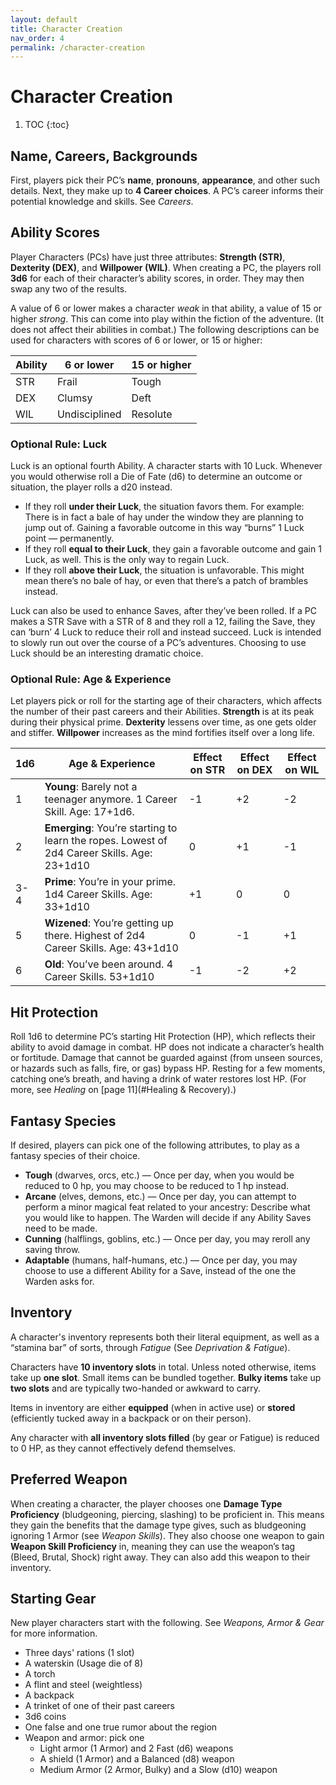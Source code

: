 ```yaml
---
layout: default
title: Character Creation
nav_order: 4
permalink: /character-creation
---
```

# Character Creation
1. TOC
{:toc}

## Name, Careers, Backgrounds

First, players pick their PC’s **name**, **pronouns**, **appearance**, and other such details. Next, they make up to **4 Career choices**. A PC’s career informs their potential knowledge and skills. See *Careers*.

## Ability Scores

Player Characters (PCs) have just three attributes: **Strength (STR)**, **Dexterity (DEX)**, and **Willpower (WIL)**. When creating a PC, the players roll **3d6** for each of their character’s ability scores, in order. They may then swap any two of the results.

A value of 6 or lower makes a character *weak* in that ability, a value of 15 or higher *strong*. This can come into play within the fiction of the adventure. (It does not affect their abilities in combat.) The following descriptions can be used for characters with scores of 6 or lower, or 15 or higher:

| **Ability** | **6 or lower** | **15 or higher** |
| ----------- | -------------- | ---------------- |
| STR         | Frail          | Tough            |
| DEX         | Clumsy         | Deft             |
| WIL         | Undisciplined  | Resolute         |

### Optional Rule: Luck

Luck is an optional fourth Ability. A character starts with 10 Luck. Whenever you would otherwise roll a Die of Fate (d6) to determine an outcome or situation, the player rolls a d20 instead.

- If they roll **under their Luck**, the situation favors them. For example: There is in fact a bale of hay under the window they are planning to jump out of. Gaining a favorable outcome in this way “burns” 1 Luck point — permanently.
- If they roll **equal to their Luck**, they gain a favorable outcome and gain 1 Luck, as well. This is the only way to regain Luck.
- If they roll **above their Luck**, the situation is unfavorable. This might mean there’s no bale of hay, or even that there’s a patch of brambles instead.

Luck can also be used to enhance Saves, after they’ve been rolled. If a PC makes a STR Save with a STR of 8 and they roll a 12, failing the Save, they can ‘burn’ 4 Luck to reduce their roll and instead succeed. Luck is intended to slowly run out over the course of a PC’s adventures. Choosing to use Luck should be an interesting dramatic choice.

### Optional Rule: Age & Experience

Let players pick or roll for the starting age of their characters, which affects the number of their past careers and their Abilities. **Strength** is at its peak during their physical prime. **Dexterity** lessens over time, as one gets older and stiffer. **Willpower** increases as the mind fortifies itself over a long life.

| **1d6** | **Age & Experience**                                         | **Effect on STR** | **Effect on DEX** | **Effect on WIL** |
| ------- | ------------------------------------------------------------ | ----------------- | ----------------- | ----------------- |
| 1       | **Young**: Barely not a teenager anymore. 1 Career Skill. Age: 17+1d6. | -1                | +2                | -2                |
| 2       | **Emerging**: You’re starting to learn the ropes. Lowest of 2d4 Career Skills. Age: 23+1d10 | 0                 | +1                | -1                |
| 3-4     | **Prime**: You’re in your prime. 1d4 Career Skills. Age: 33+1d10 | +1                | 0                 | 0                 |
| 5       | **Wizened**: You’re getting up there. Highest of 2d4 Career Skills. Age: 43+1d10 | 0                 | -1                | +1                |
| 6       | **Old**: You’ve been around. 4 Career Skills. 53+1d10        | -1                | -2                | +2                |

## Hit Protection

Roll 1d6 to determine PC’s starting Hit Protection (HP), which reflects their ability to avoid damage in combat. HP does not indicate a character’s health or fortitude. Damage that cannot be guarded against (from unseen sources, or hazards such as falls, fire, or gas) bypass HP. Resting for a few moments, catching one’s breath, and having a drink of water restores lost HP. (For more, see *Healing* on [page 11](#Healing & Recovery).)

## Fantasy Species

If desired, players can pick one of the following attributes, to play as a fantasy species of their choice.

- **Tough** (dwarves, orcs, etc.) — Once per day, when you would be reduced to 0 hp, you may choose to be reduced to 1 hp instead.
- **Arcane** (elves, demons, etc.) — Once per day, you can attempt to perform a minor magical feat related to your ancestry: Describe what you would like to happen. The Warden will decide if any Ability Saves need to be made.
- **Cunning** (halflings, goblins, etc.) — Once per day, you may reroll any saving throw.
- **Adaptable** (humans, half-humans, etc.) — Once per day, you may choose to use a different Ability for a Save, instead of the one the Warden asks for.

## Inventory

A character's inventory represents both their literal equipment, as well as a “stamina bar” of sorts, through *Fatigue* (See *Deprivation & Fatigue*).

Characters have **10 inventory slots** in total. Unless noted otherwise, items take up **one slot**. Small items can be bundled together. **Bulky items** take up **two slots** and are typically two-handed or awkward to carry.

Items in inventory are either **equipped** (when in active use) or **stored** (efficiently tucked away in a backpack or on their person).

Any character with **all inventory slots filled** (by gear or Fatigue) is reduced to 0 HP, as they cannot effectively defend themselves.

## Preferred Weapon

When creating a character, the player chooses one **Damage Type Proficiency** (bludgeoning, piercing, slashing) to be proficient in. This means they gain the benefits that the damage type gives, such as bludgeoning ignoring 1 Armor (see *Weapon Skills*). They also choose one weapon to gain **Weapon Skill Proficiency** in, meaning they can use the weapon’s tag (Bleed, Brutal, Shock) right away. They can also add this weapon to their inventory.

## Starting Gear

New player characters start with the following. See *Weapons, Armor & Gear* for more information.

- Three days' rations (1 slot)
- A waterskin (Usage die of 8)
- A torch
- A flint and steel (weightless)
- A backpack
- A trinket of one of their past careers
- 3d6 coins
- One false and one true rumor about the region
- Weapon and armor: pick one
  - Light armor (1 Armor) and 2 Fast (d6) weapons
  - A shield (1 Armor) and a Balanced (d8) weapon
  - Medium Armor (2 Armor, Bulky) and a Slow (d10) weapon
